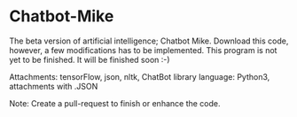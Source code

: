 # Chatbot-Mike
The beta version of artificial intelligence; Chatbot Mike. Download this code, however, a few modifications has to be implemented. 
This program is not yet to be finished. It will be finished soon :-)

Attachments: tensorFlow, json, nltk, ChatBot library
language: Python3, attachments with .JSON

Note: Create a pull-request to finish or enhance the code.
